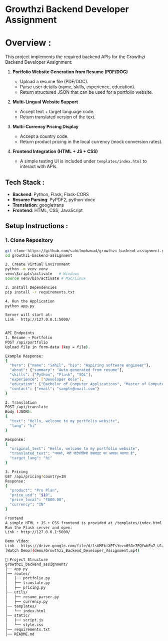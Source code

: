 # Growthzi Backend Developer Assignment

# Overview :
This project implements the required backend APIs for the Growthzi Backend Developer Assignment:

1. **Portfolio Website Generation from Resume (PDF/DOC)**
   - Upload a resume file (PDF/DOC).  
   - Parse user details (name, skills, experience, education).  
   - Return structured JSON that can be used for a portfolio website.  

2. **Multi-Lingual Website Support**  
   - Accept text + target language code.  
   - Return translated version of the text.  

3. **Multi-Currency Pricing Display**  
   - Accept a country code.  
   - Return product pricing in the local currency (mock conversion rates).  

4. **Frontend Integration (HTML + JS + CSS)**  
   - A simple testing UI is included under `templates/index.html` to interact with APIs.  


## Tech Stack :
- **Backend**: Python, Flask, Flask-CORS  
- **Resume Parsing**: PyPDF2, python-docx  
- **Translation**: googletrans  
- **Frontend**: HTML, CSS, JavaScript  


## Setup Instructions :

### 1. Clone Repository
```bash
git clone https://github.com/sahilmohamad/growthzi-backend-assignment.git
cd growthzi-backend-assignment

2. Create Virtual Environment
python -m venv venv
venv\Scripts\activate   # Windows
source venv/bin/activate # Mac/Linux

3. Install Dependencies
pip install -r requirements.txt

4. Run the Application
python app.py

Server will start at:
Link - http://127.0.0.1:5000/


API Endpoints
1. Resume → Portfolio
POST /api/portfolio
Upload file in form-data (key = file).

Example Response:
{
  "hero": {"name": "Sahil", "bio": "Aspiring software engineer"},
  "about": {"summary": "Auto-generated from resume"},
  "skills": ["Python", "Flask", "SQL"],
  "experience": ["Developer Role"],
  "education": ["Bachelor of Computer Applications", "Master of Computer Applications"],
  "contact": {"email": "sample@email.com"}
}

2. Translation
POST /api/translate
Body (JSON):
{
  "text": "Hello, welcome to my portfolio website",
  "lang": "hi"
}

Response:
{
  "original_text": "Hello, welcome to my portfolio website",
  "translated_text": "नमस्ते, मेरी पोर्टफोलियो वेबसाइट पर आपका स्वागत है",
  "target_lang": "hi"
}

3. Pricing
GET /api/pricing?country=IN
Response:
{
  "product": "Pro Plan",
  "price_usd": "$10",
  "price_local": "₹800.00",
  "currency": "IN"
}

Frontend
A simple HTML + JS + CSS frontend is provided at /templates/index.html to test APIs in the browser.
Run the Flask server and open:
Link : http://127.0.0.1:5000/

Demo Video:
Link - https://drive.google.com/file/d/1sUMEkiXPTsYezv6SGe7PQYwbEo2-U1zj/view?usp=sharing
[Watch Demo](demo/Growthzi_Backend_Developer_Assignment.mp4)

📂 Project Structure
growthzi_backend_assignment/
│── app.py
│── routes/
│   ├── portfolio.py
│   ├── translate.py
│   ├── pricing.py
│── utils/
│   ├── resume_parser.py
│   ├── currency.py
│── templates/
│   └── index.html
│── static/
│   ├── script.js
│   └── style.css
│── requirements.txt
│── README.md
